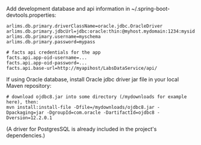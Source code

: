 Add development database and api information in ~/.spring-boot-devtools.properties:
```
arlims.db.primary.driverClassName=oracle.jdbc.OracleDriver
arlims.db.primary.jdbcUrl=jdbc:oracle:thin:@myhost.mydomain:1234:mysid
arlims.db.primary.username=myschema
arlims.db.primary.password=mypass

# facts api credentials for the app
facts.api.app-oid-username=...
facts.api.app-oid-password=...
facts.api.base-url=http://myapihost/LabsDataService/api/
```

If using Oracle database, install Oracle jdbc driver jar file in your local Maven repository:
```
# download ojdbc8.jar into some directory (/mydownloads for example here), then:
mvn install:install-file -Dfile=/mydownloads/ojdbc8.jar -Dpackaging=jar -DgroupId=com.oracle -DartifactId=ojdbc8 -Dversion=12.2.0.1
```
(A driver for PostgresSQL is already included in the project's dependencies.)

